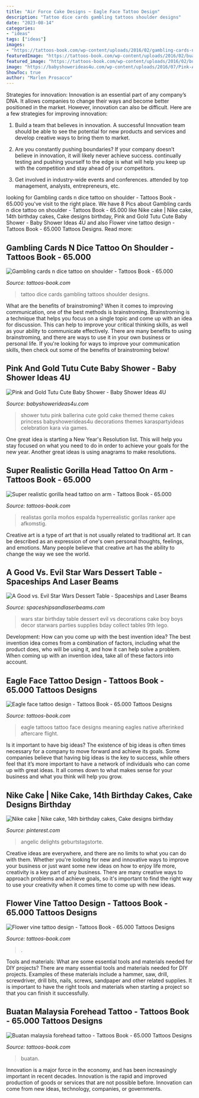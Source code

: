 ```yaml
---
title: "Air Force Cake Designs ~ Eagle Face Tattoo Design"
description: "Tattoo dice cards gambling tattoos shoulder designs"
date: "2023-08-14"
categories:
- "ideas"
tags: ["ideas"]
images:
- "https://tattoos-book.com/wp-content/uploads/2016/02/gambling-cards-n-dice-tattoo-on-shoulder.jpg"
featuredImage: "https://tattoos-book.com/wp-content/uploads/2016/02/buatan-malaysia-forehead-tattoo.jpg"
featured_image: "https://tattoos-book.com/wp-content/uploads/2016/02/buatan-malaysia-forehead-tattoo.jpg"
image: "https://babyshowerideas4u.com/wp-content/uploads/2016/07/Pink-And-Gold-Tutu-Cute-Baby-Shower-Cake-Detail.jpg"
ShowToc: true
author: "Marlen Prosacco"
---
```



Strategies for innovation:
Innovation is an essential part of any company’s DNA. It allows companies to change their ways and become better positioned in the market. However, innovation can also be difficult. Here are a few strategies for improving innovation:
1. Build a team that believes in innovation. A successful Innovation team should be able to see the potential for new products and services and develop creative ways to bring them to market.

2. Are you constantly pushing boundaries? If your company doesn’t believe in innovation, it will likely never achieve success. continually testing and pushing yourself to the edge is what will help you keep up with the competition and stay ahead of your competitors.

3. Get involved in industry-wide events and conferences. attended by top management, analysts, entrepreneurs, etc.

	

		
looking for Gambling cards n dice tattoo on shoulder - Tattoos Book - 65.000 you've visit to the right place. We have 8 Pics about Gambling cards n dice tattoo on shoulder - Tattoos Book - 65.000 like Nike cake | Nike cake, 14th birthday cakes, Cake designs birthday, Pink and Gold Tutu Cute Baby Shower - Baby Shower Ideas 4U and also Flower vine tattoo design - Tattoos Book - 65.000 Tattoos Designs. Read more:
		
    
## Gambling Cards N Dice Tattoo On Shoulder - Tattoos Book - 65.000

<img loading=lazy src="https://tattoos-book.com/wp-content/uploads/2016/02/gambling-cards-n-dice-tattoo-on-shoulder.jpg" onerror="this.onerror=null;this.src='https://tse4.mm.bing.net/th?id=OIP.CXR-rzsYNv5Kl20I3ANGMwHaJ4&amp;pid=15.1';" alt="Gambling cards n dice tattoo on shoulder - Tattoos Book - 65.000">

_Source: tattoos-book.com_

>tattoo dice cards gambling tattoos shoulder designs. 

	

What are the benefits of brainstroming?
When it comes to improving communication, one of the best methods is brainstroming. Brainstroming is a technique that helps you focus on a single topic and come up with an idea for discussion. This can help to improve your critical thinking skills, as well as your ability to communicate effectively. There are many benefits to using brainstroming, and there are ways to use it in your own business or personal life. If you're looking for ways to improve your communication skills, then check out some of the benefits of brainstroming below!

    
## Pink And Gold Tutu Cute Baby Shower - Baby Shower Ideas 4U

<img loading=lazy src="https://babyshowerideas4u.com/wp-content/uploads/2016/07/Pink-And-Gold-Tutu-Cute-Baby-Shower-Cake-Detail.jpg" onerror="this.onerror=null;this.src='https://tse4.mm.bing.net/th?id=OIP.Pv4S77SIpqbpHhLxMHCslQHaLH&amp;pid=15.1';" alt="Pink and Gold Tutu Cute Baby Shower - Baby Shower Ideas 4U">

_Source: babyshowerideas4u.com_

>shower tutu pink ballerina cute gold cake themed theme cakes princess babyshowerideas4u decorations themes karaspartyideas celebration kara via games. 

	

One great idea is starting a New Year's Resolution list. This will help you stay focused on what you need to do in order to achieve your goals for the new year. Another great ideas is using anagrams to make resolutions.

    
## Super Realistic Gorilla Head Tattoo On Arm - Tattoos Book - 65.000

<img loading=lazy src="https://tattoos-book.com/wp-content/uploads/2016/02/super-realistic-gorilla-head-tattoo-on-arm.jpg" onerror="this.onerror=null;this.src='https://tse1.mm.bing.net/th?id=OIP.JyYpAY5xUvMAQAlWVevgeQHaKo&amp;pid=15.1';" alt="Super realistic gorilla head tattoo on arm - Tattoos Book - 65.000">

_Source: tattoos-book.com_

>realistas gorila moños espalda hyperrealistic gorilas ranker ape afkomstig. 

	

Creative art is a type of art that is not usually related to traditional art. It can be described as an expression of one's own personal thoughts, feelings, and emotions. Many people believe that creative art has the ability to change the way we see the world.

    
## A Good Vs. Evil Star Wars Dessert Table - Spaceships And Laser Beams

<img loading=lazy src="https://spaceshipsandlaserbeams.com/wp-content/uploads/2015/09/boys-star-wars-birthday-party-ideas.jpg" onerror="this.onerror=null;this.src='https://tse2.mm.bing.net/th?id=OIP.whE9safAiAcLJCwnNUyoDAHaKl&amp;pid=15.1';" alt="A Good vs. Evil Star Wars Dessert Table - Spaceships and Laser Beams">

_Source: spaceshipsandlaserbeams.com_

>wars star birthday table dessert evil vs decorations cake boy boys decor starwars parties supplies bday collect tables 9th lego. 

	

Development: How can you come up with the best invention idea?
The best invention idea comes from a combination of factors, including what the product does, who will be using it, and how it can help solve a problem. When coming up with an invention idea, take all of these factors into account.

    
## Eagle Face Tattoo Design - Tattoos Book - 65.000 Tattoos Designs

<img loading=lazy src="https://tattoos-book.com/wp-content/uploads/2016/02/eagle-face-tattoo-design.jpg" onerror="this.onerror=null;this.src='https://tse4.mm.bing.net/th?id=OIP.id1xVZnST-U6Nm5FSzKVVwHaKS&amp;pid=15.1';" alt="Eagle face tattoo design - Tattoos Book - 65.000 Tattoos Designs">

_Source: tattoos-book.com_

>eagle tattoos tattoo face designs meaning eagles native afterinked aftercare flight. 

	

Is it important to have big ideas?
The existence of big ideas is often times necessary for a company to move forward and achieve its goals. Some companies believe that having big ideas is the key to success, while others feel that it’s more important to have a network of individuals who can come up with great ideas. It all comes down to what makes sense for your business and what you think will help you grow.

    
## Nike Cake | Nike Cake, 14th Birthday Cakes, Cake Designs Birthday

<img loading=lazy src="https://i.pinimg.com/736x/e8/b2/aa/e8b2aad11bdcdd2cb40a991c6cf0d2a2.jpg" onerror="this.onerror=null;this.src='https://tse3.mm.bing.net/th?id=OIP.Nwj8TmvghDQwS5kJCP-n3QHaKp&amp;pid=15.1';" alt="Nike cake | Nike cake, 14th birthday cakes, Cake designs birthday">

_Source: pinterest.com_

>angelic delights geburtstagstorte. 

	

Creative ideas are everywhere, and there are no limits to what you can do with them. Whether you're looking for new and innovative ways to improve your business or just want some new ideas on how to enjoy life more, creativity is a key part of any business. There are many creative ways to approach problems and achieve goals, so it's important to find the right way to use your creativity when it comes time to come up with new ideas.

    
## Flower Vine Tattoo Design - Tattoos Book - 65.000 Tattoos Designs

<img loading=lazy src="https://tattoos-book.com/wp-content/uploads/2016/02/flower-vine-tattoo-design.jpg" onerror="this.onerror=null;this.src='https://tse2.mm.bing.net/th?id=OIP.eI1e1zAU2GYQsX6EdXfW9QHaQT&amp;pid=15.1';" alt="Flower vine tattoo design - Tattoos Book - 65.000 Tattoos Designs">

_Source: tattoos-book.com_

>. 

	

Tools and materials: What are some essential tools and materials needed for DIY projects?
There are many essential tools and materials needed for DIY projects. Examples of these materials include a hammer, saw, drill, screwdriver, drill bits, nails, screws, sandpaper and other related supplies. It is important to have the right tools and materials when starting a project so that you can finish it successfully.

    
## Buatan Malaysia Forehead Tattoo - Tattoos Book - 65.000 Tattoos Designs

<img loading=lazy src="https://tattoos-book.com/wp-content/uploads/2016/02/buatan-malaysia-forehead-tattoo.jpg" onerror="this.onerror=null;this.src='https://tse2.mm.bing.net/th?id=OIP.N-WJrTXJOBXFSOJOh5zJ5wHaJ4&amp;pid=15.1';" alt="Buatan malaysia forehead tattoo - Tattoos Book - 65.000 Tattoos Designs">

_Source: tattoos-book.com_

>buatan. 

	

Innovation is a major force in the economy, and has been increasingly important in recent decades. Innovation is the rapid and improved production of goods or services that are not possible before. Innovation can come from new ideas, technology, companies, or governments.

